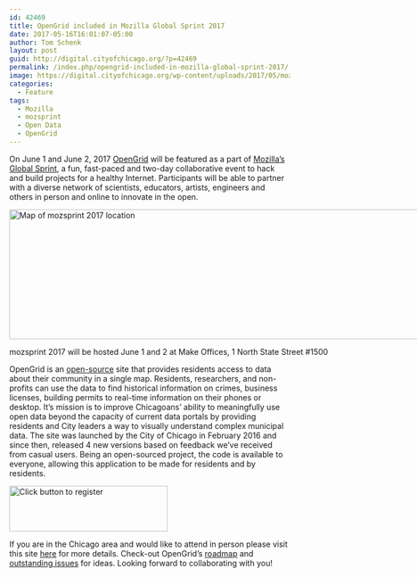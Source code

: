 ```yaml
---
id: 42469
title: OpenGrid included in Mozilla Global Sprint 2017
date: 2017-05-16T16:01:07-05:00
author: Tom Schenk
layout: post
guid: http://digital.cityofchicago.org/?p=42469
permalink: /index.php/opengrid-included-in-mozilla-global-sprint-2017/
image: https://digital.cityofchicago.org/wp-content/uploads/2017/05/mozilla-global-sprint-2017.jpg
categories:
  - Feature
tags:
  - Mozilla
  - mozsprint
  - Open Data
  - OpenGrid
---
```

On June 1 and June 2, 2017 [OpenGrid](https://www.opengrid.io) will be featured as a part of [Mozilla&#8217;s Global Sprint](https://mozilla.github.io/global-sprint/), a fun, fast-paced and two-day collaborative event to hack and build projects for a healthy Internet. Participants will be able to partner with a diverse network of scientists, educators, artists, engineers and others in person and online to innovate in the open.

<div id="attachment_42473" style="width: 849px" class="wp-caption aligncenter">
  <img aria-describedby="caption-attachment-42473" loading="lazy" class="wp-image-42473 size-full" src="http://digital.cityofchicago.org/wp-content/uploads/2017/05/mozsprint-2017-map.jpg" alt="Map of mozsprint 2017 location" width="839" height="233" srcset="https://digital.cityofchicago.org/wp-content/uploads/2017/05/mozsprint-2017-map.jpg 839w, https://digital.cityofchicago.org/wp-content/uploads/2017/05/mozsprint-2017-map-300x83.jpg 300w, https://digital.cityofchicago.org/wp-content/uploads/2017/05/mozsprint-2017-map-768x213.jpg 768w" sizes="(max-width: 839px) 100vw, 839px" />
  
  <p id="caption-attachment-42473" class="wp-caption-text">
    mozsprint 2017 will be hosted June 1 and 2 at Make Offices, 1 North State Street #1500
  </p>
</div>

OpenGrid is an [open-source](https://www.github.com/opengrid) site that provides residents access to data about their community in a single map. Residents, researchers, and non-profits can use the data to find historical information on crimes, business licenses, building permits to real-time information on their phones or desktop. It’s mission is to improve Chicagoans’ ability to meaningfully use open data beyond the capacity of current data portals by providing residents and City leaders a way to visually understand complex municipal data. The site was launched by the City of Chicago in February 2016 and since then, released 4 new versions based on feedback we&#8217;ve received from casual users. Being an open-sourced project, the code is available to everyone, allowing this application to be made for residents and by residents.

[<img loading="lazy" class="size-full wp-image-42483 aligncenter" src="http://digital.cityofchicago.org/wp-content/uploads/2017/05/register-button.jpg" alt="Click button to register" width="284" height="82" />](https://ti.to/Mozilla/global-sprint-chicago)

If you are in the Chicago area and would like to attend in person please visit this site [here](https://ti.to/Mozilla/global-sprint-chicago) for more details. Check-out OpenGrid&#8217;s [roadmap](https://github.com/Chicago/opengrid/wiki/Roadmap:-OpenGrid) and [outstanding issues](https://github.com/Chicago/opengrid/issues) for ideas. Looking forward to collaborating with you!